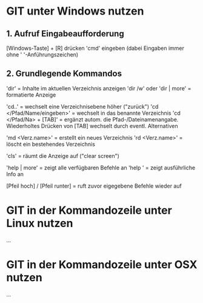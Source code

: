 ﻿# GIT unter Windows nutzen

## 1. Aufruf Eingabeaufforderung

[Windows-Taste] + [R] drücken
'cmd' eingeben (dabei Eingaben immer ohne ' '-Anführungszeichen)

## 2. Grundlegende Kommandos

'dir' = Inhalte im aktuellen Verzeichnis anzeigen
'dir /w' oder 'dir | more' = formatierte Anzeige

'cd..' = wechselt eine Verzeichnisebene höher ("zurück")
'cd </Pfad/Name/eingeben>' = wechselt in das benannte Verzeichnis
'cd </Pfad/Na> + [TAB]' = ergänzt autom. die Pfad-/Dateinamenangabe.
Wiederholtes Drücken von [TAB] wechselt durch eventl. Alternativen

'md <Verz.name>' = erstellt ein neues Verzeichnis
'rd <Verz.name>' = löscht ein bestehendes Verzeichnis

'cls' = räumt die Anzeige auf ("clear screen")

'help | more' = zeigt alle verfügbaren Befehle an
'help <Befehlsname>' = zeigt ausführliche Info an

[Pfeil hoch] / [Pfeil runter] = ruft zuvor eigegebene Befehle wieder auf


# GIT in der Kommandozeile unter Linux nutzen

…

# GIT in der Kommandozeile unter OSX nutzen

…
